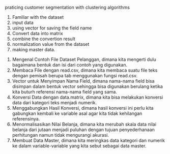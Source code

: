 praticing customer segmentation with clustering algorithms

1. Familiar with the dataset
2. input data 
3. using vector for saving the field name 
4. Convert data into matrix
5. combine the convertion result
6. normalization value from the dataset
7. making master data.


<!-- Kesimpulan -->
1. Mengenal Contoh File Dataset Pelanggan, dimana kita mengerti dulu bagaimana bentuk dan isi dari contoh yang digunakan.
2. Membaca File dengan read.csv, dimana kita membaca suatu file teks dengan pemisah berupa tab menggunakan fungsi read.csv.
3. Vector untuk Menyimpan Nama Field, dimana nama-nama field bisa disimpan dalam bentuk vector sehingga bisa digunakan berulang ketika kita buturh referensi nama-nama field yang sama.
4. Konversi Data dengan data.matrix, dimana kita bisa melakukan konversi data dari kategori teks menjadi numerik.
5. Menggabungkan Hasil Konversi, dimana hasil konversi ini perlu kita gabungkan kembali ke variable asal agar kita tidak kehilangan referensinya.
6. Menormalisasikan Nilai Belanja, dimana kita merubah skala data nilai belanja dari jutaan menjadi puluhan dengan tujuan penyederhanaan perhitungan namun tidak mengurangi akurasi.
7. Membuat Data Master, dimana kita meringkas data kategori dan numerik ke dalam variable-variable yang kita sebut sebagai data master.